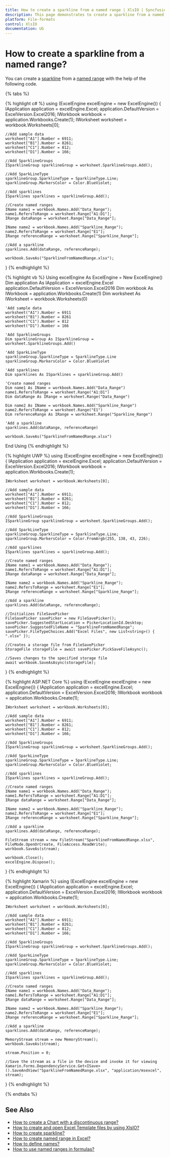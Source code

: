 ```yaml
---
title: How to create a sparkline from a named range | XlsIO | Syncfusion
description: This page demonstrates to create a sparkline from a named range using Syncfusion .NET Excel library (XlsIO).
platform: File-formats
control: XlsIO
documentation: UG
---
```


# How to create a sparkline from a named range?

You can create a [sparkline](https://help.syncfusion.com/file-formats/xlsio/working-with-charts#sparkline) from a [named range](https://help.syncfusion.com/file-formats/xlsio/faq#how-to-use-named-ranges-with-xlsio) with the help of the following code.

{% tabs %}  

{% highlight c# %}
using (ExcelEngine excelEngine = new ExcelEngine())
{
    IApplication application = excelEngine.Excel;
    application.DefaultVersion = ExcelVersion.Excel2016;
    IWorkbook workbook = application.Workbooks.Create(1);
    IWorksheet worksheet = workbook.Worksheets[0];

    //Add sample data
    worksheet["A1"].Number = 6911;
    worksheet["B1"].Number = 8261;
    worksheet["C1"].Number = 812;
    worksheet["D1"].Number = 166;

    //Add SparklineGroups
    ISparklineGroup sparklineGroup = worksheet.SparklineGroups.Add();

    //Add SparkLineType
    sparklineGroup.SparklineType = SparklineType.Line;
    sparklineGroup.MarkersColor = Color.BlueViolet;

    //Add sparklines
    ISparklines sparklines = sparklineGroup.Add();

    //Create named ranges
    IName name1 = workbook.Names.Add("Data_Range");
    name1.RefersToRange = worksheet.Range["A1:D1"];
    IRange dataRange = worksheet.Range["Data_Range"];

    IName name2 = workbook.Names.Add("Sparkline_Range");
    name2.RefersToRange = worksheet.Range["E1"];                
    IRange referenceRange = worksheet.Range["Sparkline_Range"];

    //Add a sparkline
    sparklines.Add(dataRange, referenceRange);

    workbook.SaveAs("SparklineFromNamedRange.xlsx");
}
{% endhighlight %}

{% highlight vb %}
Using excelEngine As ExcelEngine = New ExcelEngine()
    Dim application As IApplication = excelEngine.Excel
    application.DefaultVersion = ExcelVersion.Excel2016
    Dim workbook As IWorkbook = application.Workbooks.Create(1)
    Dim worksheet As IWorksheet = workbook.Worksheets(0)

    'Add sample data
    worksheet("A1").Number = 6911
    worksheet("B1").Number = 8261
    worksheet("C1").Number = 812
    worksheet("D1").Number = 166

    'Add SparklineGroups
    Dim sparklineGroup As ISparklineGroup = worksheet.SparklineGroups.Add()

    'Add SparkLineType
    sparklineGroup.SparklineType = SparklineType.Line
    sparklineGroup.MarkersColor = Color.BlueViolet

    'Add sparklines
    Dim sparklines As ISparklines = sparklineGroup.Add()

    'Create named ranges
    Dim name1 As IName = workbook.Names.Add("Data_Range")
    name1.RefersToRange = worksheet.Range("A1:D1")
    Dim dataRange As IRange = worksheet.Range("Data_Range")

    Dim name2 As IName = workbook.Names.Add("Sparkline_Range")
    name2.RefersToRange = worksheet.Range("E1")
    Dim referenceRange As IRange = worksheet.Range("Sparkline_Range")

    'Add a sparkline
    sparklines.Add(dataRange, referenceRange)

    workbook.SaveAs("SparklineFromNamedRange.xlsx")
End Using
{% endhighlight %}

{% highlight UWP %}
using (ExcelEngine excelEngine = new ExcelEngine())
{
    IApplication application = excelEngine.Excel;
    application.DefaultVersion = ExcelVersion.Excel2016;
    IWorkbook workbook = application.Workbooks.Create(1);

    IWorksheet worksheet = workbook.Worksheets[0];

    //Add sample data
    worksheet["A1"].Number = 6911;
    worksheet["B1"].Number = 8261;
    worksheet["C1"].Number = 812;
    worksheet["D1"].Number = 166;

    //Add SparklineGroups
    ISparklineGroup sparklineGroup = worksheet.SparklineGroups.Add();

    //Add SparkLineType
    sparklineGroup.SparklineType = SparklineType.Line;
    sparklineGroup.MarkersColor = Color.FromArgb(255, 138, 43, 226);

    //Add sparklines
    ISparklines sparklines = sparklineGroup.Add();

    //Create named ranges
    IName name1 = workbook.Names.Add("Data_Range");
    name1.RefersToRange = worksheet.Range["A1:D1"];
    IRange dataRange = worksheet.Range["Data_Range"];

    IName name2 = workbook.Names.Add("Sparkline_Range");
    name2.RefersToRange = worksheet.Range["E1"];
    IRange referenceRange = worksheet.Range["Sparkline_Range"];

    //Add a sparkline
    sparklines.Add(dataRange, referenceRange);

    //Initializes FileSavePicker
    FileSavePicker savePicker = new FileSavePicker();
    savePicker.SuggestedStartLocation = PickerLocationId.Desktop;
    savePicker.SuggestedFileName = "SparklineFromNamedRange";
    savePicker.FileTypeChoices.Add("Excel Files", new List<string>() { ".xlsx" });

    //Creates a storage file from FileSavePicker
    StorageFile storageFile = await savePicker.PickSaveFileAsync();

    //Saves changes to the specified storage file
    await workbook.SaveAsAsync(storageFile);
}
{% endhighlight %}

{% highlight ASP.NET Core %}
using (ExcelEngine excelEngine = new ExcelEngine())
{
    IApplication application = excelEngine.Excel;
    application.DefaultVersion = ExcelVersion.Excel2016;
    IWorkbook workbook = application.Workbooks.Create(1);

    IWorksheet worksheet = workbook.Worksheets[0];

    //Add sample data
    worksheet["A1"].Number = 6911;
    worksheet["B1"].Number = 8261;
    worksheet["C1"].Number = 812;
    worksheet["D1"].Number = 166;

    //Add SparklineGroups
    ISparklineGroup sparklineGroup = worksheet.SparklineGroups.Add();

    //Add SparkLineType
    sparklineGroup.SparklineType = SparklineType.Line;
    sparklineGroup.MarkersColor = Color.BlueViolet;

    //Add sparklines
    ISparklines sparklines = sparklineGroup.Add();

    //Create named ranges
    IName name1 = workbook.Names.Add("Data_Range");
    name1.RefersToRange = worksheet.Range["A1:D1"];
    IRange dataRange = worksheet.Range["Data_Range"];

    IName name2 = workbook.Names.Add("Sparkline_Range");
    name2.RefersToRange = worksheet.Range["E1"];
    IRange referenceRange = worksheet.Range["Sparkline_Range"];

    //Add a sparkline
    sparklines.Add(dataRange, referenceRange);

    FileStream stream = new FileStream("SparklineFromNamedRange.xlsx", FileMode.OpenOrCreate, FileAccess.ReadWrite);
    workbook.SaveAs(stream);

    workbook.Close();
    excelEngine.Dispose();
}
{% endhighlight %}

{% highlight Xamarin %}
using (ExcelEngine excelEngine = new ExcelEngine())
{
    IApplication application = excelEngine.Excel;
    application.DefaultVersion = ExcelVersion.Excel2016;
    IWorkbook workbook = application.Workbooks.Create(1);

    IWorksheet worksheet = workbook.Worksheets[0];

    //Add sample data
    worksheet["A1"].Number = 6911;
    worksheet["B1"].Number = 8261;
    worksheet["C1"].Number = 812;
    worksheet["D1"].Number = 166;

    //Add SparklineGroups
    ISparklineGroup sparklineGroup = worksheet.SparklineGroups.Add();

    //Add SparkLineType
    sparklineGroup.SparklineType = SparklineType.Line;
    sparklineGroup.MarkersColor = Color.BlueViolet;

    //Add sparklines
    ISparklines sparklines = sparklineGroup.Add();

    //Create named ranges
    IName name1 = workbook.Names.Add("Data_Range");
    name1.RefersToRange = worksheet.Range["A1:D1"];
    IRange dataRange = worksheet.Range["Data_Range"];

    IName name2 = workbook.Names.Add("Sparkline_Range");
    name2.RefersToRange = worksheet.Range["E1"];
    IRange referenceRange = worksheet.Range["Sparkline_Range"];

    //Add a sparkline
    sparklines.Add(dataRange, referenceRange);

    MemoryStream stream = new MemoryStream();
    workbook.SaveAs(stream);

    stream.Position = 0;

    //Save the stream as a file in the device and invoke it for viewing
    Xamarin.Forms.DependencyService.Get<ISave>().SaveAndView("SparklineFromNamedRange.xlsx", "application/msexcel", stream);
}
{% endhighlight %}

{% endtabs %}

## See Also

* [How to create a Chart with a discontinuous range?](faqs/how-to-create-a-chart-with-a-discontinuous-range)
* [How to create and open Excel Template files by using XlsIO?](faqs/how-to-create-and-open-excel-template-files-by-using-xlsio)
* [How to create sparkline?](https://help.syncfusion.com/file-formats/xlsio/working-with-charts#sparkline)
* [How to create named range in Excel?](https://help.syncfusion.com/file-formats/xlsio/migrate-from-office-automation-to-syncfusion-xlsio/create-named-range-in-excel)
* [How to define names?](https://help.syncfusion.com/file-formats/xlsio/working-with-formulas#defined-names)
* [How to use named ranges in formulas?](https://help.syncfusion.com/file-formats/xlsio/working-with-formulas#named-ranges-in-formulas)
